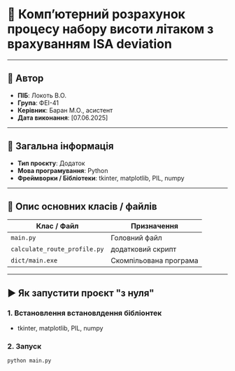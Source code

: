 


# 📘 Компʼютерний розрахунок процесу набору висоти літаком з врахуванням ISA deviation


---

## 👤 Автор

- **ПІБ**: Локоть В.О.
- **Група**: ФЕІ-41
- **Керівник**: Баран М.О., асистент
- **Дата виконання**: [07.06.2025]

---

## 📌 Загальна інформація

- **Тип проєкту**: Додаток
- **Мова програмування**: Python
- **Фреймворки / Бібліотеки**: tkinter, matplotlib, PIL, numpy

---

## 🧱 Опис основних класів / файлів

| Клас / Файл     | Призначення            |
|-----------------|------------------------|
| `main.py`       | Головний файл          
| `calculate_route_profile.py`       | додатковий скрипт          
| `dict/main.exe` | Скомпільована програма |


---

## ▶️ Як запустити проєкт "з нуля"

### 1. Встановлення встановлдення бібліонтек

- tkinter, matplotlib, PIL, numpy

### 2. Запуск

```bash
python main.py
```
